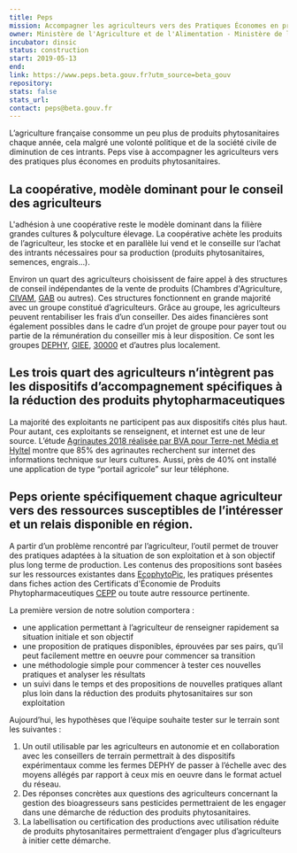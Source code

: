 ```yaml
---
title: Peps
mission: Accompagner les agriculteurs vers des Pratiques Économes en produits PhytoSanitaires (PEPS)
owner: Ministère de l'Agriculture et de l'Alimentation - Ministère de la Transition Écologique et Solidaire
incubator: dinsic 
status: construction
start: 2019-05-13 
end: 
link: https://www.peps.beta.gouv.fr?utm_source=beta_gouv
repository: 
stats: false 
stats_url: 
contact: peps@beta.gouv.fr
---
```


L’agriculture française consomme un peu plus de produits phytosanitaires chaque année, cela malgré une volonté politique et de la société civile de diminution de ces intrants. Peps vise à accompagner les agriculteurs vers des pratiques plus économes en produits phytosanitaires.

## La coopérative, modèle dominant pour le conseil des agriculteurs

L'adhésion à une coopérative reste le modèle dominant dans la filière grandes cultures & polyculture élevage. La coopérative achète les produits de l’agriculteur, les stocke et en parallèle lui vend et le conseille sur l’achat des intrants nécessaires pour sa production (produits phytosanitaires, semences, engrais…).

Environ un quart des agriculteurs choisissent de faire appel à des structures de conseil indépendantes de la vente de produits (Chambres d'Agriculture, [CIVAM](http://www.civam.org/), [GAB](http://www.fnab.org/un-reseau-des-valeurs-des-hommes/qui-sommes-nous/150-fonctionnement-reseau) ou autres). Ces structures fonctionnent en grande majorité avec un groupe constitué d’agriculteurs. Grâce au groupe, les agriculteurs peuvent rentabiliser les frais d’un conseiller. Des aides financières sont également possibles dans le cadre d’un projet de groupe pour payer tout ou partie de la rémunération du conseiller mis à leur disposition. Ce sont les groupes [DEPHY](https://agriculture.gouv.fr/fermes-dephy), [GIEE](https://agriculture.gouv.fr/les-groupements-dinteret-economique-et-environnemental-giee), [30000](https://agriculture.gouv.fr/ecophyto-objectif-30-000-exploitations-agricoles) et d’autres plus localement.

## Les trois quart des agriculteurs n’intègrent pas les dispositifs d’accompagnement spécifiques à la réduction des produits phytopharmaceutiques

La majorité des exploitants ne participent pas aux dispositifs cités plus haut. Pour autant, ces exploitants se renseignent, et internet est une de leur source. L’étude [Agrinautes 2018 réalisée par BVA pour Terre-net Média et Hyltel](http://fichiers.hyltel.fr/PDF/AGRINAUTES_2018.pdf) montre que 85% des agrinautes recherchent sur internet des informations technique sur leurs cultures. Aussi, près de 40% ont installé une application de type “portail agricole” sur leur téléphone.

## Peps oriente spécifiquement chaque agriculteur vers des ressources susceptibles de l’intéresser et un relais disponible en région. 

A partir d’un problème rencontré par l’agriculteur, l’outil permet de trouver des pratiques adaptées à la situation de son exploitation et à son objectif plus long terme de production. 
Les contenus des propositions sont basées sur les ressources existantes dans [EcophytoPic](http://www.ecophytopic.fr/), les pratiques présentes dans fiches action des Certificats d'Économie de Produits Phytopharmaceutiques [CEPP](https://alim.agriculture.gouv.fr/cepp/#/content/ap-fichesaction) ou toute autre ressource pertinente. 

La première version de notre solution comportera :
- une application permettant à l’agriculteur de renseigner rapidement sa situation initiale et son objectif
- une proposition de pratiques disponibles, éprouvées par ses pairs, qu’il peut facilement mettre en oeuvre pour commencer sa transition
- une méthodologie simple pour commencer à tester ces nouvelles pratiques et analyser les résultats
- un suivi dans le temps et des propositions de nouvelles pratiques allant plus loin dans la réduction des produits phytosanitaires sur son exploitation

Aujourd’hui, les hypothèses  que l’équipe souhaite tester sur le terrain sont les suivantes :
1. Un outil utilisable par les agriculteurs en autonomie et en collaboration avec les conseillers de terrain permettrait à des dispositifs expérimentaux comme les fermes DEPHY de passer à l’échelle avec des moyens allégés par rapport à ceux mis en oeuvre dans le format actuel du réseau.
2. Des réponses concrètes aux questions des agriculteurs concernant la gestion des bioagresseurs sans pesticides permettraient de les engager dans une démarche de réduction des produits phytosanitaires.
3. La labellisation ou certification des productions avec utilisation réduite de produits phytosanitaires permettraient d’engager plus d’agriculteurs à initier cette démarche.

